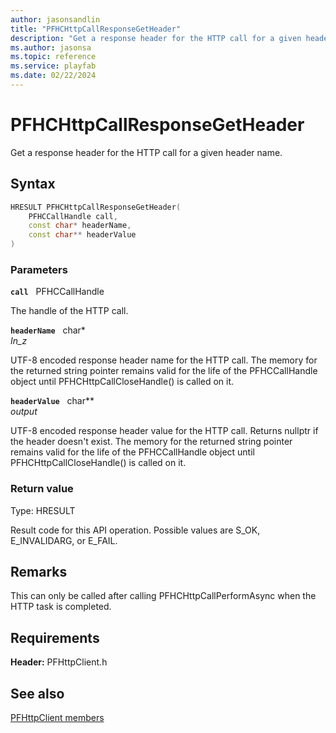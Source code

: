 ```yaml
---
author: jasonsandlin
title: "PFHCHttpCallResponseGetHeader"
description: "Get a response header for the HTTP call for a given header name."
ms.author: jasonsa
ms.topic: reference
ms.service: playfab
ms.date: 02/22/2024
---
```


# PFHCHttpCallResponseGetHeader  

Get a response header for the HTTP call for a given header name.  

## Syntax  
  
```cpp
HRESULT PFHCHttpCallResponseGetHeader(  
    PFHCCallHandle call,  
    const char* headerName,  
    const char** headerValue  
)  
```  
  
### Parameters  
  
**`call`** &nbsp; PFHCCallHandle  
  
The handle of the HTTP call.  
  
**`headerName`** &nbsp; char*  
*_In_z_*  
  
UTF-8 encoded response header name for the HTTP call. The memory for the returned string pointer remains valid for the life of the PFHCCallHandle object until PFHCHttpCallCloseHandle() is called on it.  
  
**`headerValue`** &nbsp; char**  
*output*  
  
UTF-8 encoded response header value for the HTTP call. Returns nullptr if the header doesn't exist. The memory for the returned string pointer remains valid for the life of the PFHCCallHandle object until PFHCHttpCallCloseHandle() is called on it.  
  
  
### Return value
Type: HRESULT
  
Result code for this API operation. Possible values are S_OK, E_INVALIDARG, or E_FAIL.
  
## Remarks  
  
This can only be called after calling PFHCHttpCallPerformAsync when the HTTP task is completed.
  
## Requirements  
  
**Header:** PFHttpClient.h
  
## See also  
[PFHttpClient members](../pfhttpclient_members.md)  

  
  
